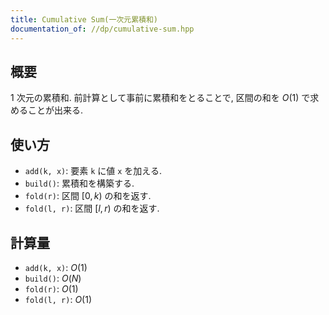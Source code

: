 ```yaml
---
title: Cumulative Sum(一次元累積和)
documentation_of: //dp/cumulative-sum.hpp
---
```


## 概要

$1$ 次元の累積和. 前計算として事前に累積和をとることで, 区間の和を $O(1)$ で求めることが出来る.


## 使い方

* `add(k, x)`: 要素 `k` に値 `x` を加える.
* `build()`: 累積和を構築する.
* `fold(r)`: 区間 $[0, k)$ の和を返す.
* `fold(l, r)`: 区間 $[l, r)$ の和を返す.

## 計算量

* `add(k, x)`: $O(1)$
* `build()`: $O(N)$
* `fold(r)`: $O(1)$
* `fold(l, r)`: $O(1)$
